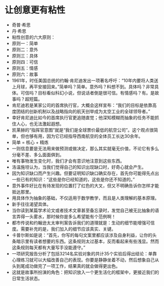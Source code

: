 # 让创意更有粘性
- 奇普·希思
- 丹·希思
- 粘性创意的六大原则：
- 原则一：简单
- 原则二：意外
- 原则三：具体
- 原则四：可信
- 原则五：情感
- 原则六：故事
- 1961年，时任美国总统的约翰·肯尼迪发出一项著名呼吁：“10年内要将人类送上月球，再平安接回来。”简单吗？简单。意外吗？料想不到。具体吗？非常具体。可信吗？目标看似科幻小说，但说话者倒是很可信。有情感吗？有。是故事吗？超短篇。
- 肯尼迪若是某家公司的首席执行官，大概会这样宣布：“我们的目标是依靠高度团结的创新机制以及战略指向的航天创举成为太空工业的全球领导者。”
- 幸好肯尼迪比如今的首席执行官更追随直觉；他深知模糊而抽象的任务不能抓住人心，也无法激起遐想。
- 凯莱赫的“指挥官意图”就是“我们是全球票价最低的航空公司”。这个观点很简单，但也够有用，因为它已经指导西南航空的全体员工长达30余年。
- 简单 = 核心 + 精炼
- 一则信息要是无法用来做预测或做决定，那么其实就毫无价值，不论它有多么分毫不差、多么面面俱到。
- 唯有事物发生变化时，我们才会有意识地注意到这些东西。
- 洛温施坦认为，当我们觉得自己的知识出现缺口时，好奇心就会产生。
- 因为知识缺口而产生兴趣。但要证明知识缺口确实存在，首先你可能得先点出一些已有的知识：“这些是你已经知道的，这些是你还不知道的。”
- 意外事件好比在有待发现的位置打了红色的大叉，但又不明确告诉你怎样才能抵达那里。
- 用具体作为抽象的基础，不仅适用于数学教学，而且是人类理解的基本原理。
- 新手往往渴望具体。
- 当你读到某篇学术论文或者技术文章甚至备忘录时，发觉自己被无比抽象的语言弄得一头雾水，那时候你是多么希望能有个范例啊！
- 都市传说和约翰逊太太审判案告诉我们的道理就是：生动的细节能增强可信度。需要补充的是，我们加入的细节应该真实、关键。
- 卡普尔斯如是说：“首先，你写的每句文案里都应该涉及自身利益，让你的头条暗示里有读者想要的东西。这条规则太过基本，反而看起来有些浅显。然而这条规则每天都有大量写手没能遵守。”
- 一项研究报告分析了包括3214名实验对象的共计35个实验后得出结论：单靠心理练习就可以大幅改善自己的表现。你要是静静坐着不动，然后想象自己从头到尾成功做完了一项工作，结果真的就会做得更出色。
- 这就是故事所扮演的角色：把知识放入一个更生活化的框架中，更接近我们的日常生活状态。
